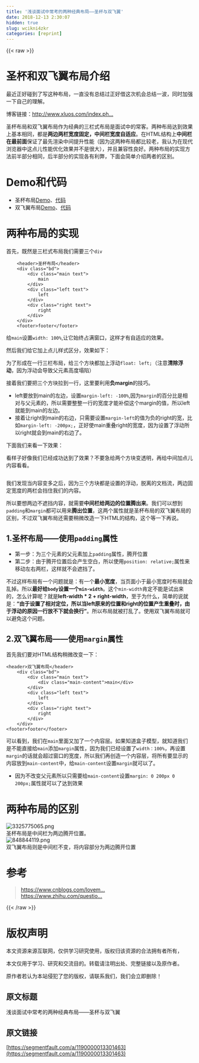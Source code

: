 ```yaml
---
title: '浅谈面试中常考的两种经典布局——圣杯与双飞翼' 
date: 2018-12-13 2:30:07
hidden: true
slug: wcikni4zkr
categories: [reprint]
---
```


{{< raw >}}

                    
<h1 id="articleHeader0">圣杯和双飞翼布局介绍</h1>
<p><span class="img-wrap"><img data-src="http://www.xluos.com/usr/uploads/2018/02/990972879.png" src="https://static.alili.techhttp://www.xluos.com/usr/uploads/2018/02/990972879.png" alt="" title="" style="cursor: pointer;"></span><br>最近正好碰到了写这种布局，一直没有总结过正好借这次机会总结一波，同时加强一下自己的理解。</p>
<p>博客链接：<a href="http://www.xluos.com/index.php/archives/705/" rel="nofollow noreferrer" target="_blank">http://www.xluos.com/index.ph...</a></p>
<p>圣杯布局和双飞翼布局作为经典的三栏式布局是面试中的常客。两种布局达到效果上基本相同，都是<strong>两边两栏宽度固定，中间栏宽度自适应</strong>。在HTML结构上<strong>中间栏在最前面</strong>保证了最先渲染中间提升性能（因为这两种布局都比较老，我认为在现代浏览器中这点儿性能优化效果并不是很大），并且兼容性良好。两种布局的实现方法前半部分相同，后半部分的实现各有利弊，下面会简单介绍两者的区别。</p>
<h1 id="articleHeader1">Demo和代码</h1>
<ul>
<li>圣杯布局<a href="https://xluos.github.io/demo/%E5%9C%A3%E6%9D%AF%E5%92%8C%E5%8F%8C%E9%A3%9E%E7%BF%BC%E5%B8%83%E5%B1%80/%E5%9C%A3%E6%9D%AF.html" rel="nofollow noreferrer" target="_blank">Demo</a>、<a href="https://github.com/xluos/demo/blob/gh-pages/%E5%9C%A3%E6%9D%AF%E5%92%8C%E5%8F%8C%E9%A3%9E%E7%BF%BC%E5%B8%83%E5%B1%80/%E5%9C%A3%E6%9D%AF.html" rel="nofollow noreferrer" target="_blank">代码</a>
</li>
<li>双飞翼布局<a href="https://xluos.github.io/demo/%E5%9C%A3%E6%9D%AF%E5%92%8C%E5%8F%8C%E9%A3%9E%E7%BF%BC%E5%B8%83%E5%B1%80/%E5%8F%8C%E9%A3%9E%E7%BF%BC.html" rel="nofollow noreferrer" target="_blank">Demo</a>、<a href="https://github.com/xluos/demo/blob/gh-pages/%E5%9C%A3%E6%9D%AF%E5%92%8C%E5%8F%8C%E9%A3%9E%E7%BF%BC%E5%B8%83%E5%B1%80/%E5%8F%8C%E9%A3%9E%E7%BF%BC.html" rel="nofollow noreferrer" target="_blank">代码</a>
</li>
</ul>
<h1 id="articleHeader2">两种布局的实现</h1>
<p>首先，既然是三栏式布局我们需要三个<code>div</code></p>
<div class="widget-codetool" style="display:none;">
      <div class="widget-codetool--inner">
      <span class="selectCode code-tool" data-toggle="tooltip" data-placement="top" title="" data-original-title="全选"></span>
      <span type="button" class="copyCode code-tool" data-toggle="tooltip" data-placement="top" data-clipboard-text="    <header>圣杯布局</header>
    <div class=&quot;bd&quot;>
        <div class=&quot;main text&quot;>
            main
        </div>
        <div class=&quot;left text&quot;>
            left
        </div>
        <div class=&quot;right text&quot;>
            right
        </div>
    </div>
    <footer>footer</footer>" title="" data-original-title="复制"></span>
      <span type="button" class="saveToNote code-tool" data-toggle="tooltip" data-placement="top" title="" data-original-title="放进笔记"></span>
      </div>
      </div><pre class="xml hljs"><code class="html">    <span class="hljs-tag">&lt;<span class="hljs-name">header</span>&gt;</span>圣杯布局<span class="hljs-tag">&lt;/<span class="hljs-name">header</span>&gt;</span>
    <span class="hljs-tag">&lt;<span class="hljs-name">div</span> <span class="hljs-attr">class</span>=<span class="hljs-string">"bd"</span>&gt;</span>
        <span class="hljs-tag">&lt;<span class="hljs-name">div</span> <span class="hljs-attr">class</span>=<span class="hljs-string">"main text"</span>&gt;</span>
            main
        <span class="hljs-tag">&lt;/<span class="hljs-name">div</span>&gt;</span>
        <span class="hljs-tag">&lt;<span class="hljs-name">div</span> <span class="hljs-attr">class</span>=<span class="hljs-string">"left text"</span>&gt;</span>
            left
        <span class="hljs-tag">&lt;/<span class="hljs-name">div</span>&gt;</span>
        <span class="hljs-tag">&lt;<span class="hljs-name">div</span> <span class="hljs-attr">class</span>=<span class="hljs-string">"right text"</span>&gt;</span>
            right
        <span class="hljs-tag">&lt;/<span class="hljs-name">div</span>&gt;</span>
    <span class="hljs-tag">&lt;/<span class="hljs-name">div</span>&gt;</span>
    <span class="hljs-tag">&lt;<span class="hljs-name">footer</span>&gt;</span>footer<span class="hljs-tag">&lt;/<span class="hljs-name">footer</span>&gt;</span></code></pre>
<p>给<code>main</code>设置<code>width: 100%</code>,让它始终占满窗口，这样才有自适应的效果。</p>
<p>然后我们给它加上点儿样式区分，效果如下：<br><span class="img-wrap"><img data-src="http://www.xluos.com/usr/uploads/2018/02/2037858730.png" src="https://static.alili.techhttp://www.xluos.com/usr/uploads/2018/02/2037858730.png" alt="" title="" style="cursor: pointer;"></span></p>
<p>为了形成在一行三栏布局，给三个方块都加上浮动<code>float: left;</code>（注意<strong>清除浮动</strong>，因为浮动会导致父元素高度塌陷）<br><span class="img-wrap"><img data-src="http://www.xluos.com/usr/uploads/2018/02/1919219641.png" src="https://static.alili.techhttp://www.xluos.com/usr/uploads/2018/02/1919219641.png" alt="" title="" style="cursor: pointer;"></span></p>
<p>接着我们要把三个方块拉到一行，这里要利用<strong>负margin</strong>的技巧。</p>
<ul>
<li>left要放到main的左边，设置<code>margin-left: -100%</code>,因为<code>margin</code>的百分比是相对与父元素的，所以需要整整一行的宽度才能补偿这个margin的值，所以left就能到main的左边。</li>
<li>接着让right到main的右边，只需要设置<code>margin-left</code>的值为负的right的宽，比如<code>margin-left: -200px;</code>，正好使main重叠right的宽度，因为设置了浮动所以right就会到main的右边了。</li>
</ul>
<p>下面我们来看一下效果：<br><span class="img-wrap"><img data-src="http://www.xluos.com/usr/uploads/2018/02/3871142385.png" src="https://static.alili.techhttp://www.xluos.com/usr/uploads/2018/02/3871142385.png" alt="" title="" style="cursor: pointer;"></span></p>
<p>看样子好像我们已经成功达到了效果？不要急给两个方块变透明，再给中间加点儿内容看看。</p>
<p><span class="img-wrap"><img data-src="http://www.xluos.com/usr/uploads/2018/02/2061409040.png" src="https://static.alili.techhttp://www.xluos.com/usr/uploads/2018/02/2061409040.png" alt="" title="" style="cursor: pointer;"></span></p>
<p>我们发现当内容变多之后，因为三个方块都是设置的浮动，脱离的文档流，两边固定宽度的两栏会挡住我们的内容。</p>
<p>所以要想两边不遮挡内容，就需要<strong>中间栏给两边的位置腾出来</strong>。我们可以想到<code>padding</code>和<code>margin</code>都可以用来<strong>腾出位置</strong>，这两个属性就是圣杯布局的双飞翼布局的区别，不过双飞翼布局还需要稍微改造一下HTML的结构，这个等一下再说。</p>
<h2 id="articleHeader3">1.圣杯布局——使用<code>padding</code>属性</h2>
<ul>
<li>第一步：为三个元素的父元素加上<code>padding</code>属性，腾开位置<span class="img-wrap"><img data-src="http://www.xluos.com/usr/uploads/2018/02/17610384.png" src="https://static.alili.techhttp://www.xluos.com/usr/uploads/2018/02/17610384.png" alt="" title="" style="cursor: pointer;"></span>
</li>
<li>第二步：由于腾开位置后会产生空白，所以使用<code>position: relative;</code>属性来移动左右两栏，这样就不会遮挡了。<span class="img-wrap"><img data-src="http://www.xluos.com/usr/uploads/2018/02/4179170770.png" src="https://static.alili.techhttp://www.xluos.com/usr/uploads/2018/02/4179170770.png" alt="" title="" style="cursor: pointer;"></span>
</li>
</ul>
<p>不过这样布局有一个问题就是：有一个<strong>最小宽度</strong>，当页面小于最小宽度时布局就会乱掉。所以<strong>最好给<code>body</code>设置一个<code>min-width</code></strong>。这个<code>min-width</code>肯定不能是试出来的，怎么计算呢？就是<strong>left-width * 2 + right-width</strong>，至于为什么，简单的说就是：<strong>“由于设置了相对定位，所以当left原来的位置和right的位置产生重叠时，由于浮动的原因一行放不下就会换行”</strong>。所以布局就被打乱了。使用双飞翼布局就可以避免这个问题。</p>
<h2 id="articleHeader4">2.双飞翼布局——使用<code>margin</code>属性</h2>
<p>首先我们要对HTML结构稍微改变一下：</p>
<div class="widget-codetool" style="display:none;">
      <div class="widget-codetool--inner">
      <span class="selectCode code-tool" data-toggle="tooltip" data-placement="top" title="" data-original-title="全选"></span>
      <span type="button" class="copyCode code-tool" data-toggle="tooltip" data-placement="top" data-clipboard-text="<header>双飞翼布局</header>
    <div class=&quot;bd&quot;>
        <div class=&quot;main text&quot;>
            <div class=&quot;main-content&quot;>main</div>
        </div>
        <div class=&quot;left text&quot;>
            left
        </div>
        <div class=&quot;right text&quot;>
            right
        </div>
    </div>
<footer>footer</footer>" title="" data-original-title="复制"></span>
      <span type="button" class="saveToNote code-tool" data-toggle="tooltip" data-placement="top" title="" data-original-title="放进笔记"></span>
      </div>
      </div><pre class="xml hljs"><code class="html"><span class="hljs-tag">&lt;<span class="hljs-name">header</span>&gt;</span>双飞翼布局<span class="hljs-tag">&lt;/<span class="hljs-name">header</span>&gt;</span>
    <span class="hljs-tag">&lt;<span class="hljs-name">div</span> <span class="hljs-attr">class</span>=<span class="hljs-string">"bd"</span>&gt;</span>
        <span class="hljs-tag">&lt;<span class="hljs-name">div</span> <span class="hljs-attr">class</span>=<span class="hljs-string">"main text"</span>&gt;</span>
            <span class="hljs-tag">&lt;<span class="hljs-name">div</span> <span class="hljs-attr">class</span>=<span class="hljs-string">"main-content"</span>&gt;</span>main<span class="hljs-tag">&lt;/<span class="hljs-name">div</span>&gt;</span>
        <span class="hljs-tag">&lt;/<span class="hljs-name">div</span>&gt;</span>
        <span class="hljs-tag">&lt;<span class="hljs-name">div</span> <span class="hljs-attr">class</span>=<span class="hljs-string">"left text"</span>&gt;</span>
            left
        <span class="hljs-tag">&lt;/<span class="hljs-name">div</span>&gt;</span>
        <span class="hljs-tag">&lt;<span class="hljs-name">div</span> <span class="hljs-attr">class</span>=<span class="hljs-string">"right text"</span>&gt;</span>
            right
        <span class="hljs-tag">&lt;/<span class="hljs-name">div</span>&gt;</span>
    <span class="hljs-tag">&lt;/<span class="hljs-name">div</span>&gt;</span>
<span class="hljs-tag">&lt;<span class="hljs-name">footer</span>&gt;</span>footer<span class="hljs-tag">&lt;/<span class="hljs-name">footer</span>&gt;</span></code></pre>
<p>可以看到，我们在<code>main</code>里面又加了一个内容层。如果知道盒子模型，就知道我们是不能直接给<code>main</code>添加<code>margin</code>属性，因为我们已经设置了<code>width：100%</code>，再设置<code>margin</code>的话就会超过窗口的宽度，所以我们再创造一个内容层，将所有要显示的内容放到<code>main-content</code>中，给<code>main-content</code>设置<code>margin</code>就可以了。</p>
<ul><li>因为不改变父元素所以只需要给<code>main-content</code>设置<code>margin: 0 200px 0 200px;</code>属性就可以了达到效果</li></ul>
<h1 id="articleHeader5">两种布局的区别</h1>
<p><span class="img-wrap"><img data-src="http://www.xluos.com/usr/uploads/2018/04/2430078284.png" src="https://static.alili.techhttp://www.xluos.com/usr/uploads/2018/04/2430078284.png" alt="3325775065.png" title="3325775065.png" style="cursor: pointer;"></span><br>圣杯布局是中间栏为两边腾开位置。<br><span class="img-wrap"><img data-src="http://www.xluos.com/usr/uploads/2018/04/719837321.png" src="https://static.alili.techhttp://www.xluos.com/usr/uploads/2018/04/719837321.png" alt="848844119.png" title="848844119.png" style="cursor: pointer;"></span><br>双飞翼布局则是中间栏不变，将内容部分为两边腾开位置</p>
<h1 id="articleHeader6">参考</h1>
<blockquote>
<a href="https://www.cnblogs.com/lovemomo/p/4885866.html" rel="nofollow noreferrer" target="_blank">https://www.cnblogs.com/lovem...</a><br><a href="https://www.zhihu.com/question/21504052" rel="nofollow noreferrer" target="_blank">https://www.zhihu.com/questio...</a>
</blockquote>

                
{{< /raw >}}

# 版权声明
本文资源来源互联网，仅供学习研究使用，版权归该资源的合法拥有者所有，

本文仅用于学习、研究和交流目的。转载请注明出处、完整链接以及原作者。

原作者若认为本站侵犯了您的版权，请联系我们，我们会立即删除！

## 原文标题
浅谈面试中常考的两种经典布局——圣杯与双飞翼

## 原文链接
[https://segmentfault.com/a/1190000013301463](https://segmentfault.com/a/1190000013301463)

